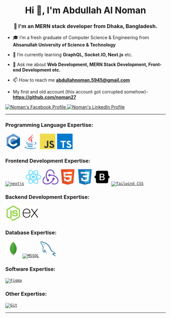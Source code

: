 <h1 align="center">Hi 👋, I'm Abdullah Al Noman</h1>


<h3 align="center">🏡 I'm an  MERN stack developer from Dhaka, Bangladesh.</h3>

- 🎓 I’m a fresh graduate of Computer Science & Engineering from **Ahsanullah University of Science & Technology**
  
- 🌱 I’m currently learning **GraphQL, Socket.IO, Next.js** etc.

- 💬 Ask me about **Web Development, MERN Stack Development, Front-end Development etc.**

- 📫 How to reach me **abdullahnoman.5945@gmail.com**

- My first and old account (this account got corrupted somehow)- **https://github.com/noman27**

<p align="left"> 
  <a href="https://www.facebook.com/noman5945">
    <img src="https://img.shields.io/badge/Facebook-1877F2?logo=facebook&logoColor=white" alt="Noman's Facebook Profile"/>
  </a>
  <a href="https://www.linkedin.com/in/abdullah-al-noman-225680217/">
    <img src="https://img.shields.io/badge/LinkedIn-0A66C2?logo=linkedin&logoColor=white" alt="Noman's LinkedIn Profile"/>
  </a>
   
</p>

<hr>

<h3 align="left">Programming Language Expertise:</h3>
<p align="left"> 
  <code><a href="https://www.cprogramming.com/" target="_blank" rel="noreferrer"><img src="https://raw.githubusercontent.com/devicons/devicon/master/icons/c/c-original.svg" alt="C" width="50" height="50"/></a></code>
  <code><a href="https://www.java.com" target="_blank" rel="noreferrer"><img src="https://raw.githubusercontent.com/devicons/devicon/master/icons/java/java-original.svg" alt="Java" width="50" height="50"/></a></code>
  <code><a href="https://developer.mozilla.org/en-US/docs/Web/JavaScript" target="_blank" rel="noreferrer"><img src="https://raw.githubusercontent.com/devicons/devicon/master/icons/javascript/javascript-original.svg" alt="JavaScript" width="50" height="50"/></a></code>
  <code><a href="https://www.typescriptlang.org/" target="_blank" rel="noreferrer"><img src="https://raw.githubusercontent.com/devicons/devicon/master/icons/typescript/typescript-original.svg" alt="TypeScript" width="50" height="50"/></a></code>
</p>

<h3 align="left">Frontend Development Expertise:</h3>
<p align="left">
  <code><a href="https://nextjs.org" target="_blank" rel="noreferrer"><img src="https://cdn.worldvectorlogo.com/logos/nextjs-2.svg" alt="nextjs" width="50" height="50"/></a></code>
  <code><a href="https://reactjs.org/" target="_blank" rel="noreferrer"><img src="https://raw.githubusercontent.com/devicons/devicon/master/icons/react/react-original.svg" alt="React" width="50" height="50"/></a></code>
  <code><a href="https://redux.js.org" target="_blank" rel="noreferrer"><img src="https://raw.githubusercontent.com/devicons/devicon/master/icons/redux/redux-original.svg" alt="Redux" width="50" height="50"/></a></code>
  <code><a href="https://www.w3.org/html/" target="_blank" rel="noreferrer"><img src="https://raw.githubusercontent.com/devicons/devicon/master/icons/html5/html5-original.svg" alt="HTML 5" width="50" height="50"/></a></code>
  <code><a href="https://www.w3schools.com/css" target="_blank" rel="noreferrer"><img src="https://raw.githubusercontent.com/devicons/devicon/master/icons/css3/css3-original.svg" alt="CSS 3" width="50" height="50"/></a></code>
  <code><a href="https://getbootstrap.com" target="_blank" rel="noreferrer"><img src="https://raw.githubusercontent.com/devicons/devicon/master/icons/bootstrap/bootstrap-plain.svg" alt="Bootstrap" width="50" height="50"/></a></code>
  <code><a href="https://tailwindcss.com/" target="_blank" rel="noreferrer"><img src="https://www.vectorlogo.zone/logos/tailwindcss/tailwindcss-icon.svg" alt="Tailwind CSS" width="50" height="50"/></a></code>
</p>

<h3 align="left">Backend Development Expertise:</h3>
<p align="left">
  <code><a href="https://nodejs.org" target="_blank" rel="noreferrer"><img src="https://raw.githubusercontent.com/devicons/devicon/master/icons/nodejs/nodejs-original.svg" alt="Node.js" width="50" height="50"/></a></code>
  <code><a href="https://expressjs.com" target="_blank" rel="noreferrer"><img src="https://raw.githubusercontent.com/devicons/devicon/master/icons/express/express-original.svg" alt="Express.js" width="50" height="50"/></a></code>
</p>

<h3 align="left">Database Expertise:</h3>  
<p align="left">
   <code><a href="https://www.mongodb.com/" target="_blank" rel="noreferrer"><img src="https://raw.githubusercontent.com/devicons/devicon/master/icons/mongodb/mongodb-original.svg" alt="MongoDB" width="50" height="50"/></a></code>
   <code><a href="https://www.microsoft.com/en-us/sql-server" target="_blank" rel="noreferrer"><img src="https://www.svgrepo.com/show/303229/microsoft-sql-server-logo.svg" alt="MSSQL" width="50" height="50"/></a></code>
   <code><a href="https://www.mysql.com/" target="_blank" rel="noreferrer"><img src="https://raw.githubusercontent.com/devicons/devicon/master/icons/mysql/mysql-original.svg" alt="MySQL" width="50" height="50"/></a></code>
</p>

<h3 align="left">Software Expertise:</h3>
<p align="left">   
  <code><a href="https://www.figma.com/" target="_blank" rel="noreferrer"><img src="https://www.vectorlogo.zone/logos/figma/figma-icon.svg" alt="Figma" width="50" height="50"/></a></code>
  
</p>

<h3 align="left">Other Expertise:</h3>  
<p align="left">
  <code><a href="https://git-scm.com/" target="_blank" rel="noreferrer"><img src="https://www.vectorlogo.zone/logos/git-scm/git-scm-icon.svg" alt="Git" width="50" height="50"/></a></code>
  
</p>

<hr>
